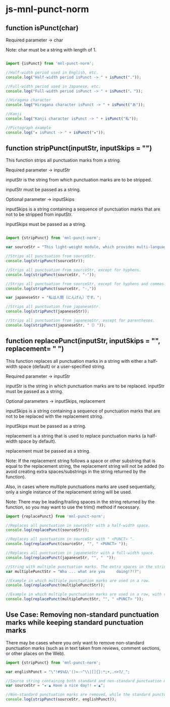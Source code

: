 # js-mnl-punct-norm



## function isPunct(char)

Required parameter -> char

Note: char must be a string with length of 1.

```javascript

import {isPunct} from 'mnl-punct-norm';

//Half-width period used in English, etc.
console.log("Half-width period isPunct -> " + isPunct("."));

//Full-width period used in Japanese, etc.
console.log("Full-width period isPunct -> " + isPunct("。"));

//Hiragana character
console.log("Hiragana character isPunct -> " + isPunct("あ"));

//Kanji
console.log("Kanji character isPunct -> " + isPunct("私"));

//Pictograph example
console.log("★ isPunct -> " + isPunct("★"));
```

## function stripPunct(inputStr, inputSkips = "")

This function strips all punctuation marks from a string.

Required parameter -> inputStr

inputStr is the string from which punctuation marks are to be stripped.

inputStr must be passed as a string.

Optional parameter -> inputSkips

inputSkips is a string containing a sequence of punctuation marks that are not to be stripped from inputStr. 

inputSkips must be passed as a string. 

```javascript

import {stripPunct} from 'mnl-punct-norm';

var sourceStr = "This light-weight module, which provides multi-language support, normalizes punctuation in strings.";

//Strips all punctuation from sourceStr.
console.log(stripPunct(sourceStr));

//Strips all punctuation from sourceStr, except for hyphens.
console.log(stripPunct(sourceStr, "-"));

//Strips all punctuation from sourceStr, except for hyphens and commas.
console.log(stripPunct(sourceStr, "-,"))

var japaneseStr = "私は人間（にんげん）です。";

//Strips all punctuation from japaneseStr.
console.log(stripPunct(japaneseStr));

//Strips all punctuation from japaneseStr, except for parentheses.
console.log(stripPunct(japaneseStr, "（）"));

```

## function replacePunct(inputStr, inputSkips = "", replacement= " ")

This function replaces all punctuation marks in a string with either a half-width space (default) or a user-specified string.

Required parameter -> inputStr

inputStr is the string in which punctuation marks are to be replaced. inputStr must be passed as a string.

Optional parameters -> inputSkips, replacement

inputSkips is a string containing a sequence of punctuation marks that are not to be replaced with the replacement string. 

inputSkips must be passed as a string. 

replacement is a string that is used to replace punctuation marks (a half-width space by default). 

replacement must be passed as a string. 

Note: If the replacement string follows a space or other substring that is equal to the replacement string, the replacement string will not be added (to avoid creating extra spaces/substrings in the string returned by the function). 

Also, in cases where multiple punctuations marks are used sequentially, only a single instance of the replacement string will be used.

Note: There may be leading/trailing spaces in the string returned by the function, so you may want to use the trim() method if necessary.

```javascript
import {replacePunct} from 'mnl-punct-norm';

//Replaces all punctuation in sourceStr with a half-width space.
console.log(replacePunct(sourceStr));

//Replaces all punctuation in sourceStr with " <PUNCT> ".
console.log(replacePunct(sourceStr, "", " <PUNCT> "));

//Replaces all punctuation in japaneseStr with a full-width space.
console.log(replacePunct(japaneseStr, "", "　"));

//String with multiple punctuation marks. The extra spaces in the string are not normalized by the function.
var multiplePunctStr = "Wha ... what are you     doing!?!?";

//Example in which multiple punctuation marks are used in a row.
console.log(replacePunct(multiplePunctStr));

//Example in which multiple punctuation marks are used in a row, with replacement passed as " <PUNCT> ".
console.log(replacePunct(multiplePunctStr, "", " <PUNCT> "));
```

## Use Case: Removing non-standard punctuation marks while keeping standard punctuation marks

There may be cases where you only want to remove non-standard punctuation marks (such as in text taken from reviews, comment sections, or other places on the Web).

```javascript
import {stripPunct} from 'mnl-punct-norm';

var englishPunct = "\"!#$%&\'()=-~^\\|[]{}:*;+,.<>?/_";

//Source string containing both standard and non-standard punctuation marks.
var sourceStr = "★♡▲ Have a nice day!! ★♡▲";

//Non-standard punctuation marks are removed, while the standard punctuation marks remain.
console.log(stripPunct(sourceStr, englishPunct));

```